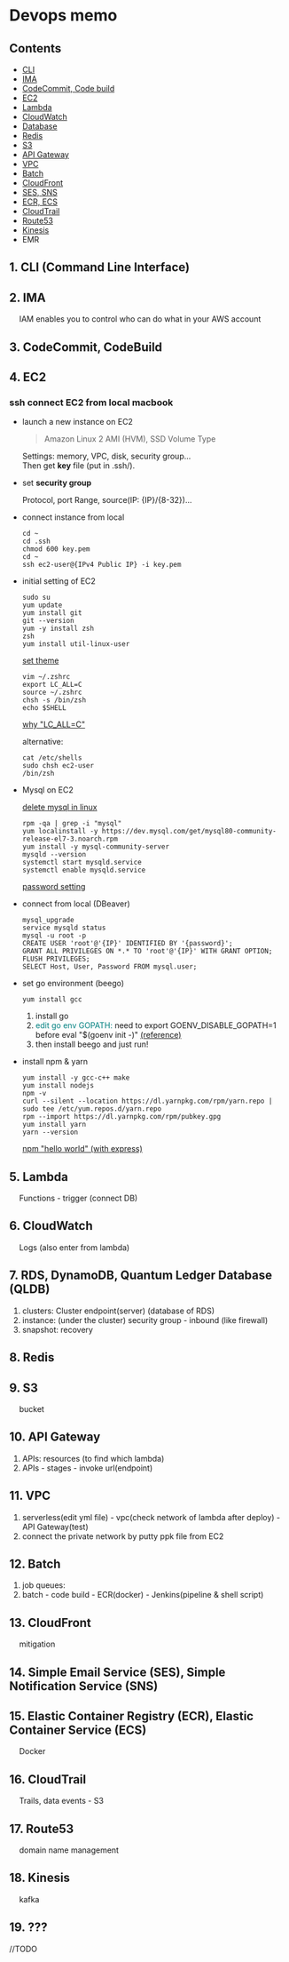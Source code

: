 # Devops memo

## Contents

- [CLI](#1-CLI-command-line-interface)
- [IMA](#2-IMA)
- [CodeCommit, Code build](#3-codeCommit-codeBuild)
- [EC2](#4-EC2)
- [Lambda](#5-Lambda)
- [CloudWatch](#6-CloudWatch)
- [Database](#7-RDS-DynamoDB-Quantum-Ledger-Database-QLDB)
- [Redis](#8-Redis)
- [S3](#9-S3)
- [API Gateway](#10-API-gateway)
- [VPC](#11-VPC)
- [Batch](#12-Batch)
- [CloudFront](#13-CloudFront)
- [SES, SNS](#14-simple-email-service-SES-simple-notification-service-SNS)
- [ECR, ECS](#15-elastic-container-registry-ECR-elastic-container-service-ECS)
- [CloudTrail](#16-CloudTrail)
- [Route53](#17-Route53)
- [Kinesis](#18-Kinesis)
- EMR

## 1. CLI (Command Line Interface)

## 2. IMA

&emsp; IAM enables you to control who can do what in your AWS account

## 3. CodeCommit, CodeBuild

## 4. EC2

### ssh connect EC2 from local macbook

- launch a new instance on EC2

  > Amazon Linux 2 AMI (HVM), SSD Volume Type

  Settings: memory, VPC, disk, security group...  
  Then get <strong>key</strong> file (put in .ssh/).

- set <strong>security group</strong>

  Protocol, port Range, source(IP: {IP}/{8-32})...

- connect instance from local

  <pre><code>cd ~
  cd .ssh
  chmod 600 key.pem
  cd ~
  ssh ec2-user@{IPv4 Public IP} -i key.pem</code></pre>

- initial setting of EC2

  <pre><code>sudo su
  yum update
  yum install git
  git --version
  yum -y install zsh
  zsh
  yum install util-linux-user</code></pre>

  [set theme](https://qiita.com/jesus_isao/items/f440d5980832f3628567)

  <pre><code>vim ~/.zshrc
  export LC_ALL=C
  source ~/.zshrc
  chsh -s /bin/zsh
  echo $SHELL</code></pre>

  [why "LC_ALL=C"](http://tihiro.hatenablog.com/entry/2017/10/12/075555)

  alternative:
  <pre><code>cat /etc/shells
  sudo chsh ec2-user
  /bin/zsh</code></pre>

- Mysql on EC2

  [delete mysql in linux](https://help.cloud66.com/maestro/how-to-guides/databases/shells/uninstall-mysql.html)

  <pre><code>rpm -qa | grep -i "mysql"
  yum localinstall -y https://dev.mysql.com/get/mysql80-community-release-el7-3.noarch.rpm
  yum install -y mysql-community-server
  mysqld --version
  systemctl start mysqld.service
  systemctl enable mysqld.service</code></pre>

  [password setting](https://qiita.com/ymasaoka/items/7dc131dc98ba10a39854)

- connect from local (DBeaver)

  <pre><code>mysql_upgrade
  service mysqld status
  mysql -u root -p
  CREATE USER 'root'@'{IP}' IDENTIFIED BY '{password}';
  GRANT ALL PRIVILEGES ON *.* TO 'root'@'{IP}' WITH GRANT OPTION;
  FLUSH PRIVILEGES;
  SELECT Host, User, Password FROM mysql.user;</code></pre>

- set go environment (beego)

  <pre><code>yum install gcc</code></pre>

  1. install go
  2. <span style="color:Teal">edit go env GOPATH:</span>
  need to export GOENV_DISABLE_GOPATH=1 before eval "$(goenv init -)" [(reference)](https://github.com/syndbg/goenv/issues/72)
  3. then install beego and just run!

- install npm & yarn

  <pre><code>yum install -y gcc-c++ make
  yum install nodejs
  npm -v
  curl --silent --location https://dl.yarnpkg.com/rpm/yarn.repo | sudo tee /etc/yum.repos.d/yarn.repo
  rpm --import https://dl.yarnpkg.com/rpm/pubkey.gpg
  yum install yarn
  yarn --version
  </code></pre>

  [npm "hello world" (with express)](https://medium.com/@adnanrahic/hello-world-app-with-node-js-and-express-c1eb7cfa8a30)

## 5. Lambda

&emsp; Functions - trigger (connect DB)

## 6. CloudWatch

&emsp; Logs (also enter from lambda)

## 7. RDS, DynamoDB, Quantum Ledger Database (QLDB)

1. clusters: Cluster endpoint(server) (database of RDS)
2. instance: (under the cluster) security group - inbound (like firewall)
3. snapshot: recovery

## 8. Redis

## 9. S3

&emsp; bucket

## 10. API Gateway

1. APIs: resources (to find which lambda)
2. APIs - stages - invoke url(endpoint)

## 11. VPC

1. serverless(edit yml file) - vpc(check network of lambda after deploy) - API Gateway(test)
2. connect the private network by putty ppk file from EC2

## 12. Batch

1. job queues:
2. batch - code build - ECR(docker) - Jenkins(pipeline & shell script)

## 13. CloudFront

&emsp;  mitigation

## 14. Simple Email Service (SES), Simple Notification Service (SNS)

## 15. Elastic Container Registry (ECR), Elastic Container Service (ECS)

&emsp; Docker

## 16. CloudTrail

&emsp; Trails, data events - S3

## 17. Route53

&emsp; domain name management

## 18. Kinesis

&emsp; kafka

## 19. ???

//TODO
